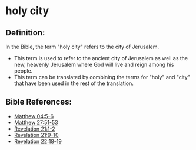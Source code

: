 # holy city #

## Definition: ##

In the Bible, the term "holy city" refers to the city of Jerusalem.

* This term is used to refer to the ancient city of Jerusalem as well as the new, heavenly Jerusalem where God will live and reign among his people.
* This term can be translated by combining the terms for "holy" and "city" that have been used in the rest of the translation.



## Bible References: ##

* [Matthew 04:5-6](en/tn/mat/help/04/05)
* [Matthew 27:51-53](en/tn/mat/help/27/51)
* [Revelation 21:1-2](en/tn/rev/help/21/01)
* [Revelation 21:9-10](en/tn/rev/help/21/09)
* [Revelation 22:18-19](en/tn/rev/help/22/18)